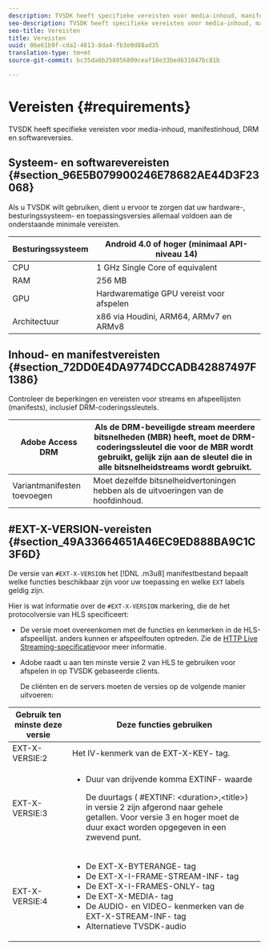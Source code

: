 ```yaml
---
description: TVSDK heeft specifieke vereisten voor media-inhoud, manifestinhoud, DRM en softwareversies.
seo-description: TVSDK heeft specifieke vereisten voor media-inhoud, manifestinhoud, DRM en softwareversies.
seo-title: Vereisten
title: Vereisten
uuid: 06e61b9f-cda2-4813-8da4-fb3e0d88ad35
translation-type: tm+mt
source-git-commit: bc35da8b258056809ceaf18e33bed631047bc81b

---
```



# Vereisten {#requirements}

TVSDK heeft specifieke vereisten voor media-inhoud, manifestinhoud, DRM en softwareversies.

## Systeem- en softwarevereisten {#section_96E5B079900246E78682AE44D3F23068}

Als u TVSDK wilt gebruiken, dient u ervoor te zorgen dat uw hardware-, besturingssysteem- en toepassingsversies allemaal voldoen aan de onderstaande minimale vereisten.

| Besturingssysteem | Android 4.0 of hoger (minimaal API-niveau 14) |
|---|---|
| CPU | 1 GHz Single Core of equivalent |
| RAM | 256 MB |
| GPU | Hardwarematige GPU vereist voor afspelen |
| Architectuur | x86 via Houdini, ARM64, ARMv7 en ARMv8 |

## Inhoud- en manifestvereisten {#section_72DD0E4DA9774DCCADB42887497F1386}

Controleer de beperkingen en vereisten voor streams en afspeellijsten (manifests), inclusief DRM-coderingssleutels.

| Adobe Access DRM | Als de DRM-beveiligde stream meerdere bitsnelheden (MBR) heeft, moet de DRM-coderingssleutel die voor de MBR wordt gebruikt, gelijk zijn aan de sleutel die in alle bitsnelheidstreams wordt gebruikt. |
|---|---|
| Variantmanifesten toevoegen | Moet dezelfde bitsnelheidvertoningen hebben als de uitvoeringen van de hoofdinhoud. |

## #EXT-X-VERSION-vereisten {#section_49A33664651A46EC9ED888BA9C1C3F6D}

De versie van `#EXT-X-VERSION` het [!DNL .m3u8] manifestbestand bepaalt welke functies beschikbaar zijn voor uw toepassing en welke `EXT` labels geldig zijn.

Hier is wat informatie over de `#EXT-X-VERSION` markering, die de het protocolversie van HLS specificeert:

* De versie moet overeenkomen met de functies en kenmerken in de HLS-afspeellijst. anders kunnen er afspeelfouten optreden. Zie de [HTTP Live Streaming-specificatie](https://datatracker.ietf.org/doc/draft-pantos-http-live-streaming/?include_text=1)voor meer informatie.
* Adobe raadt u aan ten minste versie 2 van HLS te gebruiken voor afspelen in op TVSDK gebaseerde clients.

   De cliënten en de servers moeten de versies op de volgende manier uitvoeren:

<table frame="all" colsep="1" rowsep="1" id="table_62EB98EDD9DE49EC84CB1C7D59BC40E6"> 
 <thead> 
  <tr rowsep="1"> 
   <th colname="1" class="entry"> Gebruik ten minste deze versie </th> 
   <th colname="2" class="entry"> Deze functies gebruiken </th> 
  </tr> 
 </thead>
 <tbody> 
  <tr rowsep="1"> 
   <td colname="1"> <span class="codeph"> EXT-X-VERSIE:2 </span> </td> 
   <td colname="2"> Het IV-kenmerk van de <span class="codeph"> EXT-X-KEY- </span> tag. </td> 
  </tr> 
  <tr rowsep="1"> 
   <td colname="1"> <span class="codeph"> EXT-X-VERSIE:3 </span> </td> 
   <td colname="2"> 
    <ul id="ul_C9500D3F934848639C204BF248F139FF"> 
     <li id="li_535A7E3FABCB46FE872A7EA5DE2A1784">Duur van drijvende komma <span class="codeph"> EXTINF- </span> waarde <p>De duurtags ( <span class="codeph"> #EXTINF: </span>&lt;duration&gt;,&lt;title&gt;) in versie 2 zijn afgerond naar gehele getallen. Voor versie 3 en hoger moet de duur exact worden opgegeven in een zwevend punt. </p> </li> 
    </ul> </td> 
  </tr> 
  <tr rowsep="0"> 
   <td colname="1"> <span class="codeph"> EXT-X-VERSIE:4 </span> </td> 
   <td colname="2"> 
    <ul id="ul_3355A6CBBE2141DDB92660BB4B604D70"> 
     <li id="li_5E73D41AF6DC4CEE88D6C029FFCFC350">De <span class="codeph"> EXT-X-BYTERANGE- </span> tag </li> 
     <li id="li_BF5141F516F749E5890860D487EB5287">De <span class="codeph"> EXT-X-I-FRAME-STREAM-INF- </span> tag </li> 
     <li id="li_E0D399A13812499B94107CDE62998EE9">De <span class="codeph"> EXT-X-I-FRAMES-ONLY- </span> tag </li> 
     <li id="li_A7783AFF99854EFBBAECD2967E4CBF2B">De <span class="codeph"> EXT-X-MEDIA- </span> tag </li> 
     <li id="li_15AE652F33C1454AA90DDC65E7D6C2FD">De <span class="codeph"> AUDIO- </span> en <span class="codeph"> VIDEO- </span> kenmerken van de <span class="codeph"> EXT-X-STREAM-INF- </span> tag </li> 
     <li id="li_DB2A7847D5884F6E91FD9E78101FBCA5">Alternatieve TVSDK-audio </li> 
    </ul> </td> 
  </tr> 
 </tbody> 
</table>